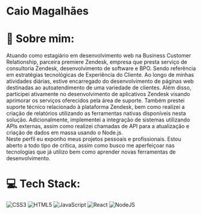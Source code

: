 <h1 align="left">Caio Magalhães</h1>

  # 💫 Sobre mim:
Atuando como estagiário em desenvolvimento web na Business Customer Relationship, parceira premiere Zendesk, empresa que presta serviço de consultoria Zendesk, desenvolvimento de software e BPO. Sendo referência em estratégias tecnológicas de Experiência do Cliente. 
 Ao longo de minhas atividades diárias, estive encarregado do desenvolvimento de páginas web destinadas ao autoatendimento de uma variedade de clientes. Além disso, participei ativamente no desenvolvimento de aplicativos Zendesk visando aprimorar os serviços oferecidos pela área de suporte. Também prestei suporte técnico relacionado à plataforma Zendesk, bem como realizei a criação de relatórios utilizando as ferramentas nativas disponíveis nesta solução. Adicionalmente, implementei a integração de sistemas utilizando APIs externas, assim como realizei chamadas de API para a atualização e criação de dados em massa usando o Node.js.<br>
 Neste perfil eu exponho meus projetos pessoais e profissionais. Estou aberto a todo tipo de crítica, assim como busco me aperfeiçoar nas tecnologias que já utilizo bem como aprender novas ferramentas de desenvolvimento. 

# 💻 Tech Stack:
![CSS3](https://img.shields.io/badge/css3-%231572B6.svg?style=for-the-badge&logo=css3&logoColor=white) ![HTML5](https://img.shields.io/badge/html5-%23E34F26.svg?style=for-the-badge&logo=html5&logoColor=white) ![JavaScript](https://img.shields.io/badge/javascript-%23323330.svg?style=for-the-badge&logo=javascript&logoColor=%23F7DF1E) ![React](https://img.shields.io/badge/react-%2320232a.svg?style=for-the-badge&logo=react&logoColor=%2361DAFB) ![NodeJS](https://img.shields.io/badge/node.js-6DA55F?style=for-the-badge&logo=node.js&logoColor=white)
<!-- Proudly created with GPRM ( https://gprm.itsvg.in ) -->
